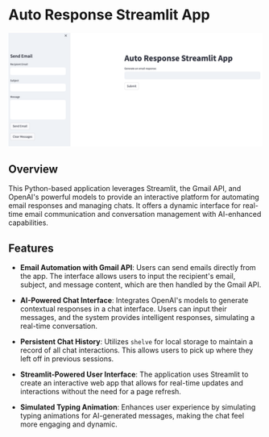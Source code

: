 # Auto Response Streamlit App

![Alt text](App.png)
## Overview

This Python-based application leverages Streamlit, the Gmail API, and OpenAI's powerful models to provide an interactive platform for automating email responses and managing chats. It offers a dynamic interface for real-time email communication and conversation management with AI-enhanced capabilities.

## Features

- **Email Automation with Gmail API**: Users can send emails directly from the app. The interface allows users to input the recipient's email, subject, and message content, which are then handled by the Gmail API.

- **AI-Powered Chat Interface**: Integrates OpenAI's models to generate contextual responses in a chat interface. Users can input their messages, and the system provides intelligent responses, simulating a real-time conversation.

- **Persistent Chat History**: Utilizes `shelve` for local storage to maintain a record of all chat interactions. This allows users to pick up where they left off in previous sessions.

- **Streamlit-Powered User Interface**: The application uses Streamlit to create an interactive web app that allows for real-time updates and interactions without the need for a page refresh.

- **Simulated Typing Animation**: Enhances user experience by simulating typing animations for AI-generated messages, making the chat feel more engaging and dynamic.
